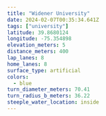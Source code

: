 ```yaml
---
title: "Widener University"
date: 2024-02-07T00:35:34.641Z
tags: ["university"]
latitude: 39.8680124
longitude: -75.354898
elevation_meters: 5
distance_meters: 400
lap_lanes: 8
home_lanes: 8
surface_type: artificial
colors:
  - blue
turn_diameter_meters: 70.41
turn_radius_b_meters: 36.22
steeple_water_location: inside
---
```


